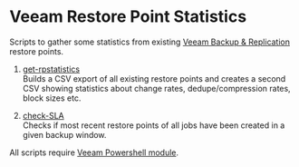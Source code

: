 # Veeam Restore Point Statistics

Scripts to gather some statistics from existing [Veeam Backup & Replication] restore points.

1. [get-rpstatistics](get-rpstatistics.md)  
    Builds a CSV export of all existing restore points and creates a second CSV showing statistics about change rates, dedupe/compression rates, block sizes etc.

2. [check-SLA](check-SLA.md)  
    Checks if most recent restore points of all jobs have been created in a given backup window.

All scripts require [Veeam Powershell module].

<!-- referenced links -->
[Veeam Backup & Replication]: https://www.veeam.com/vm-backup-recovery-replication-software.html
[Veeam PowerShell module]: https://helpcenter.veeam.com/docs/backup/powershell/getting_started.html
